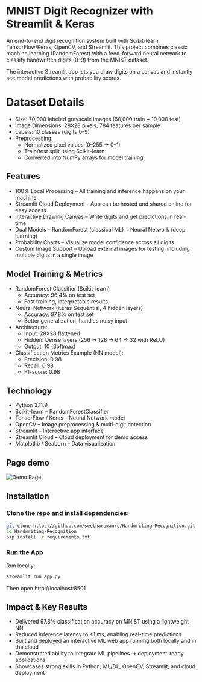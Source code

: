 # MNIST Digit Recognizer with Streamlit & Keras
An end-to-end digit recognition system built with Scikit-learn, TensorFlow/Keras, OpenCV, and Streamlit.
This project combines classic machine learning (RandomForest) with a feed-forward neural network to classify handwritten digits (0–9) from the MNIST dataset.

The interactive Streamlit app lets you draw digits on a canvas and instantly see model predictions with probability scores.


# Dataset Details  
- Size: 70,000 labeled grayscale images (60,000 train + 10,000 test)
- Image Dimensions: 28×28 pixels, 784 features per sample
- Labels: 10 classes (digits 0–9)
- Preprocessing:
    - Normalized pixel values (0–255 → 0–1)
    - Train/test split using Scikit-learn
    - Converted into NumPy arrays for model training

## Features
- 100% Local Processing – All training and inference happens on your machine
- Streamlit Cloud Deployment – App can be hosted and shared online for easy access
- Interactive Drawing Canvas – Write digits and get predictions in real-time
- Dual Models – RandomForest (classical ML) + Neural Network (deep learning)
- Probability Charts – Visualize model confidence across all digits
- Custom Image Support – Upload external images for testing, including multiple digits in a single image

## Model Training & Metrics
- RandomForest Classifier (Scikit-learn)
    - Accuracy: 96.4% on test set
    - Fast training, interpretable results
- Neural Network (Keras Sequential, 4 hidden layers)
    - Accuracy: 97.8% on test set
    - Better generalization, handles noisy input
- Architecture:
    - Input: 28×28 flattened
    - Hidden: Dense layers (256 → 128 → 64 → 32 with ReLU)
    - Output: 10 (Softmax)
- Classification Metrics Example (NN model):
    - Precision: 0.98
    - Recall: 0.98
    - F1-score: 0.98
    
## Technology 
- Python 3.11.9
- Scikit-learn – RandomForestClassifier
- TensorFlow / Keras – Neural Network model
- OpenCV – Image preprocessing & multi-digit detection
- Streamlit – Interactive app interface
- Streamlit Cloud – Cloud deployment for demo access
- Matplotlib / Seaborn – Data visualization


## Page demo
![Demo Page](/Handwriting-Recognition/ss/pic.png)


## Installation

### Clone the repo and install dependencies:
```bash
git clone https://github.com/seetharamanrs/Handwriting-Recognition.git
cd Handwriting-Recognition
pip install -r requirements.txt 
```

### Run the App
Run locally:
``` bash
streamlit run app.py
```
Then open http://localhost:8501
## Impact & Key Results

- Delivered 97.8% classification accuracy on MNIST using a lightweight NN
- Reduced inference latency to <1 ms, enabling real-time predictions
- Built and deployed an interactive ML web app running both locally and in the cloud
- Demonstrated ability to integrate ML pipelines → deployment-ready applications
- Showcases strong skills in Python, ML/DL, OpenCV, Streamlit, and cloud deployment